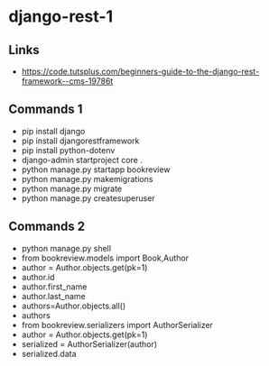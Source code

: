 # django-rest-1

## Links
- https://code.tutsplus.com/beginners-guide-to-the-django-rest-framework--cms-19786t

## Commands 1
- pip install django
- pip install djangorestframework
- pip install python-dotenv
- django-admin startproject core .
- python manage.py startapp bookreview
- python manage.py makemigrations
- python manage.py migrate
- python manage.py createsuperuser

## Commands 2 
- python manage.py shell
- from bookreview.models import Book,Author
- author = Author.objects.get(pk=1)
- author.id
- author.first_name
- author.last_name
- authors=Author.objects.all()
- authors
- from bookreview.serializers import AuthorSerializer
- author = Author.objects.get(pk=1)
- serialized = AuthorSerializer(author)
- serialized.data